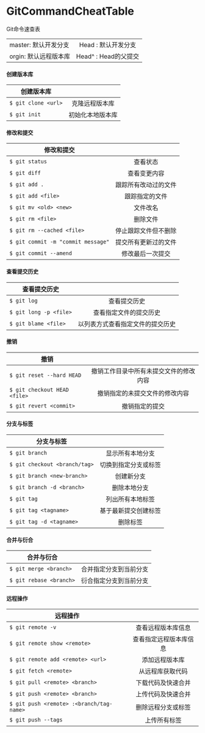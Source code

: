 # GitCommandCheatTable
Git命令速查表

|                          |                     |
| ------------------------ |:-------------------:|
| master: 默认开发分支      | Head : 默认开发分支  |
| orgin: 默认远程版本库     | Head^ : Head的父提交 |

#### 创建版本库

| 创建版本库                        |                     |
| -------------------------------- |:-------------------:|
| `$ git clone <url>`              | 克隆远程版本库       |
| `$ git init`                     | 初始化本地版本库     |



#### 修改和提交

| 修改和提交                           |                     |
| ----------------------------------- |:-------------------:|
| `$ git status`                      | 查看状态             |
| `$ git diff`                        | 查看变更内容         |
| `$ git add .`                       | 跟踪所有改动过的文件  |
| `$ git add <file>`                  | 跟踪指定的文件       |
| `$ git mv <old> <new>`              | 文件改名            |
| `$ git rm <file>`                   | 删除文件            |
| `$ git rm --cached <file>`          | 停止跟踪文件但不删除 |
| `$ git commit -m "commit message"`  | 提交所有更新过的文件 |
| `$ git commit --amend`              | 修改最后一次提交    |



#### 查看提交历史

| 查看提交历史                         |                               |
| ----------------------------------- |:-----------------------------:|
| `$ git log`                         | 查看提交历史                   |
| `$ git long -p <file>`              | 查看指定文件的提交历史          |
| `$ git blame <file>`                | 以列表方式查看指定文件的提交历史 |



#### 撤销

| 撤销                                |                                     |
| ----------------------------------- |:-----------------------------------:|
| `$ git reset --hard HEAD`           | 撤销工作目录中所有未提交文件的修改内容 |
| `$ git checkout HEAD <file>`        | 撤销指定的未提交文件的修改内容        |
| `$ git revert <commit>`             | 撤销指定的提交                      |



#### 分支与标签

| 分支与标签                           |                     |
| ----------------------------------- |:-------------------:|
| `$ git branch`                      | 显示所有本地分支     |
| `$ git checkout <branch/tag>`       | 切换到指定分支或标签  |
| `$ git branch <new-branch>`         | 创建新分支           |
| `$ git branch -d <branch>`          | 删除本地分支         |
| `$ git tag`                         | 列出所有本地标签     |
| `$ git tag <tagname>`               | 基于最新提交创建标签  |
| `$ git tag -d <tagname>`            | 删除标签             |



#### 合并与衍合

| 合并与衍合                           |                      |
| ----------------------------------- |:--------------------:|
| `$ git merge <branch>`              | 合并指定分支到当前分支 |
| `$ git rebase <branch>`             | 衍合指定分支到当前分支 |



#### 远程操作

| 远程操作                                     |                      |
| ------------------------------------------- |:--------------------:|
| `$ git remote -v`                           | 查看远程版本库信息 |
| `$ git remote show <remote>`                | 查看指定远程版本库信息 |
| `$ git remote add <remote> <url>`           | 添加远程版本库 |
| `$ git fetch <remote>`                      | 从远程库获取代码 |
| `$ git pull <remote> <branch>`              | 下载代码及快速合并 |
| `$ git push <remote> <branch>`              | 上传代码及快速合并 |
| `$ git push <remote> :<branch/tag-name>`    | 删除远程分支或标签 |
| `$ git push --tags`                         | 上传所有标签 |
